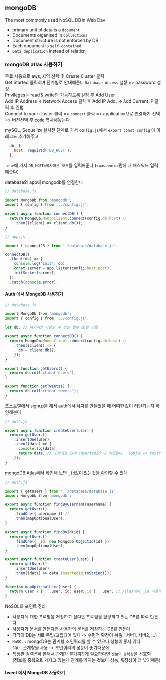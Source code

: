 ## mongoDB

The most commonly used NoSQL DB in Web Dav

- primary unit of data is a `document`
- Documents organised in `collections`
- Document structure is not enforced by DB
- Each document is `self-contained`
- `Data duplication` instead of relation

### mongoDB atlas 사용하기

무료 사용으로 aws, 지역 선택 후 Create Cluster 클릭  
Get Started 클릭하며 단계별로 안내해준다 `Database Access` 설정 => password 설정  
Privileges는 read & write만 가능하도록 설정 후 Add User  
Add IP Address => Network Access 클릭 후 Add IP Add. => Add Current IP 클릭 후 컨펌  
Connect to your cluster 클릭 => `connect` 클릭 => application으로 연결하기 선택 => 버전선택 후 code 복사해놓는다

mySQL, Sequelize 설치전 단계로 가서 `config.js`에서 `export const config` 에 아래코드 추가해주고

```js
  db: {
    host: required('DB_HOST'),
  },
```

`.env`에 가서 `DB_HOST=복사해온 코드`를 입력해준다 (`<password>`란에 내 패스워드 입력해준다)

database와 app에 mongodb를 연결한다

```js
// database.js

import MongoDb from 'mongodb';
import { config } from '../config.js';

export async function connectDB() {
  return MongoDb.MongoClient.connect(config.db.host) //
    .then((client) => client.db());
}
```

```js
// app.js

import { connectDB } from './database/database.js';

connectDB()
  .then((db) => {
    console.log('init', db);
    const server = app.listen(config.host.port);
    initSocket(server);
  })
  .catch(console.error);
```

#### Auth 에서 MongoDB 사용하기

```js
// database.js

import MongoDb from 'mongodb';
import { config } from '../config.js';

let db; // 여기서만 사용할 수 있는 변수 db를 만듦

export async function connectDB() {
  return MongoDb.MongoClient.connect(config.db.host) //
    .then((client) => {
      db = client.db();
    });
}

export function getUsers() {
  return db.collection('users');
}

export function getTweets() {
  return db.collection('tweets');
}
```

포스트맨에서 signup을 해서 auth에서 유저를 만들었을 때 어떠한 값이 리턴되는지 확인해본다

```js
// auth.js

export async function createUser(user) {
  return getUsers()
    .insertOne(user)
    .then((data) => {
      console.log(data);
      return data; // 오브젝트 안에 insertedId 가 리턴된다,  (obj는 => toString으로 변환해서 사용한다)
    });
}
```

mongoDB Atlas에서 확인해 보면 `_id`값이 있는것을 확인할 수 있다

```js
// auth.js

import { getUsers } from '../database/database.js';
import MongoDb from 'mongodb';

export async function findByUsername(username) {
  return getUsers()
    .findOne({ username }) //
    .then(mapOptionalUser);
}

export async function findById(id) {
  return getUsers()
    .findOne({ _id: new MongoDb.ObjectId(id) })
    .then(mapOptionalUser);
}

export async function createUser(user) {
  return getUsers()
    .insertOne(user)
    .then((data) => data.insertedId.toString());
}

function mapOptionalUser(user) {
  return user ? { ...user, id: user._id } : user; // Atlas에서 _id 사용하므로 _id와 기존의 어플리케이션에서 필요한 id를 추가해준다
}
```

NoSQL의 포인트 정리

- 사용자에 대한 프로필을 저장하고 싶다면 프로필을 담당하고 있는 DB를 따로 만든다
- 사용자가 문서를 만든다면 사용자의 문서를 저장하는 DB를 만든다
- 각각의 DB는 서로 독립/고립되어 있다 -> 수평적 확장이 쉬움 ( 서버1, 서버2, ...)
- `NoSQL` : mongoDB는 관계형 조인쿼리를 할 수 있으나 성능이 좋지 않다  
  `SQL` : 관계형을 사용 -> 조인쿼리의 성능이 좋기때문에
- 특정한 컬렉션에 한해서 관계가 불가피하게 필요하다면 `정보의 중복성`을 선호함  
  (정보를 중복으로 가지고 있는게 관계를 가지는 것보다 성능, 확장성이 더 낫기때문)

#### tweet 에서 MongoDB 사용하기
